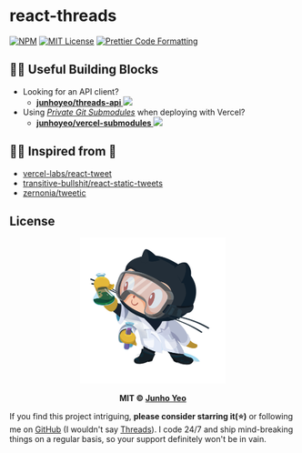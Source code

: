 # react-threads

[![NPM](https://img.shields.io/npm/v/react-threads.svg?style=flat-square&labelColor=black)](https://www.npmjs.com/package/react-threads) [![MIT License](https://img.shields.io/badge/license-MIT-blue?style=flat-square&labelColor=black)](https://github.com/junhoyeo/react-threads/blob/main/license) [![Prettier Code Formatting](https://img.shields.io/badge/code_style-prettier-brightgreen.svg?style=flat-square&labelColor=black)](https://prettier.io)

## 🏴‍☠️ Useful Building Blocks

- Looking for an API client?
  - **[junhoyeo/threads-api ![](https://img.shields.io/github/stars/junhoyeo%2Fthreads-api?style=social)](https://github.com/junhoyeo/threads-api)**
- Using [_Private Git Submodules_](https://github.com/orgs/vercel/discussions/44) when deploying with Vercel?
  - **[junhoyeo/vercel-submodules ![](https://img.shields.io/github/stars/junhoyeo%2Fvercel-submodules?style=social)](https://github.com/junhoyeo/vercel-submodules)**

## 🏴‍☠️ Inspired from 🤍

- [vercel-labs/react-tweet](https://github.com/vercel-labs/react-tweet)
- [transitive-bullshit/react-static-tweets](https://github.com/transitive-bullshit/react-static-tweets)
- [zernonia/tweetic](https://github.com/zernonia/tweetic)

## License

<p align="center">
  <a href="https://github.com/junhoyeo">
    <img src="https://github.com/junhoyeo/threads-api/raw/main/.github/labtocat.png" width="256" height="256">
  </a>
</p>

<p align="center">
  <strong>MIT © <a href="https://github.com/junhoyeo">Junho Yeo</a></strong>
</p>

If you find this project intriguing, **please consider starring it(⭐)** or following me on [GitHub](https://github.com/junhoyeo) (I wouldn't say [Threads](https://www.threads.net/@_junhoyeo)). I code 24/7 and ship mind-breaking things on a regular basis, so your support definitely won't be in vain.
